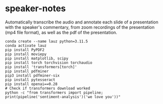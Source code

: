 # speaker-notes

Automatically transcribe the audio and annotate each slide of a presentation with the speaker's commentary, from zoom recordings of the presentation (mp4 file format), as well as the pdf of the presentation.

```
conda create --name lauz python=3.11.5
conda activate lauz
pip install PyPDF2
pip install moviepy
pip install matplotlib, scipy
pip install torch torchvision torchaudio
pip install 'transformers[torch]'
pip install pdfminer
pip3 install pdfminer-six
pip install pytesseract
pip install openai==0.28
# Check if transformers download worked
python -c "from transformers import pipeline; print(pipeline('sentiment-analysis')('we love you'))"
```

